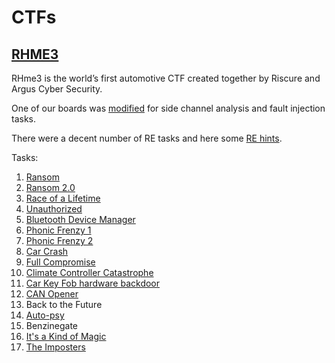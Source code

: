 # CTFs

## [RHME3](https://rhme.riscure.com/3/challenges)

RHme3 is the world’s first automotive CTF created together by Riscure and Argus Cyber Security.

One of our boards was [modified](rhme3/hw.md) for side channel analysis and fault injection tasks.

There were a decent number of RE tasks and here some [RE hints](rhme3/rehints.md).

Tasks:

1. [Ransom](ransome.md)
1. [Ransom 2.0](ransome2.md)
1. [Race of a Lifetime](race_of_a_lifetime.md)
1. [Unauthorized](unauthorized.md)
1. [Bluetooth Device Manager](bluetooth_manager.md)
1. [Phonic Frenzy 1](phonic1.md)
1. [Phonic Frenzy 2](phonic2.md)
1. [Car Crash](car_crash.md)
1. [Full Compromise](full_compromise.md)
1. [Climate Controller Catastrophe](climat_controller.md)
1. [Car Key Fob hardware backdoor](car_key_fob_hardware.md)
1. [CAN Opener](can_opener.md)
1. Back to the Future
1. [Auto-psy](autopsy.md)
1. Benzinegate
1. [It's a Kind of Magic](its_a_kind_of_magic.md)
1. [The Imposters](theimposters.md)
